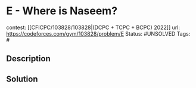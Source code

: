 # E - Where is Naseem?

contest: [[CFICPC/103828/103828|(DCPC + TCPC + BCPC) 2022]]
url: https://codeforces.com/gym/103828/problem/E
Status: #UNSOLVED
Tags: #

## Description

## Solution

